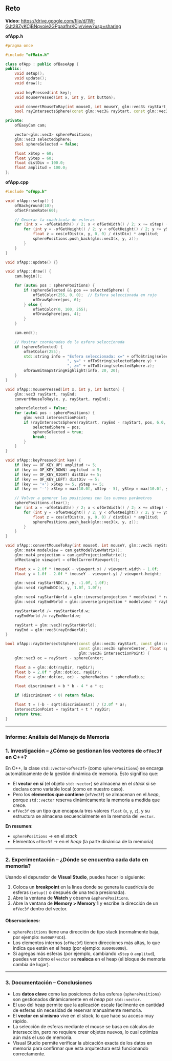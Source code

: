 Reto
---
**Video:** https://drive.google.com/file/d/1W-GJt28ZyKCjBNqvoie2GPgaafhrKCjv/view?usp=sharing

**ofApp.h**
```cpp
#pragma once

#include "ofMain.h"

class ofApp : public ofBaseApp {
public:
    void setup();
    void update();
    void draw();
    
    void keyPressed(int key);
    void mousePressed(int x, int y, int button);

    void convertMouseToRay(int mouseX, int mouseY, glm::vec3& rayStart, glm::vec3& rayEnd);
    bool rayIntersectsSphere(const glm::vec3& rayStart, const glm::vec3& rayDir, const glm::vec3& sphereCenter, float sphereRadius, glm::vec3& intersectionPoint);

private:
    ofEasyCam cam;

    vector<glm::vec3> spherePositions;
    glm::vec3 selectedSphere;
    bool sphereSelected = false;

    float xStep = 60;
    float yStep = 60;
    float distDiv = 100.0;
    float amplitud = 100.0;
};
```
**ofApp.cpp**
```cpp
#include "ofApp.h"

void ofApp::setup() {
    ofBackground(10);
    ofSetFrameRate(60);

    // Generar la cuadrícula de esferas
    for (int x = -ofGetWidth() / 2; x < ofGetWidth() / 2; x += xStep) {
        for (int y = -ofGetHeight() / 2; y < ofGetHeight() / 2; y += yStep) {
            float z = cos(ofDist(x, y, 0, 0) / distDiv) * amplitud;
            spherePositions.push_back(glm::vec3(x, y, z));
        }
    }
}

void ofApp::update() {}

void ofApp::draw() {
    cam.begin();

    for (auto& pos : spherePositions) {
        if (sphereSelected && pos == selectedSphere) {
            ofSetColor(255, 0, 0);  // Esfera seleccionada en rojo
            ofDrawSphere(pos, 6);
        } else {
            ofSetColor(0, 100, 255);
            ofDrawSphere(pos, 4);
        }
    }

    cam.end();

    // Mostrar coordenadas de la esfera seleccionada
    if (sphereSelected) {
        ofSetColor(255);
        std::string info = "Esfera seleccionada: x=" + ofToString(selectedSphere.x) +
                           ", y=" + ofToString(selectedSphere.y) +
                           ", z=" + ofToString(selectedSphere.z);
        ofDrawBitmapStringHighlight(info, 20, 20);
    }
}

void ofApp::mousePressed(int x, int y, int button) {
    glm::vec3 rayStart, rayEnd;
    convertMouseToRay(x, y, rayStart, rayEnd);

    sphereSelected = false;
    for (auto& pos : spherePositions) {
        glm::vec3 intersectionPoint;
        if (rayIntersectsSphere(rayStart, rayEnd - rayStart, pos, 6.0, intersectionPoint)) {
            selectedSphere = pos;
            sphereSelected = true;
            break;
        }
    }
}

void ofApp::keyPressed(int key) {
    if (key == OF_KEY_UP) amplitud += 5;
    if (key == OF_KEY_DOWN) amplitud -= 5;
    if (key == OF_KEY_RIGHT) distDiv += 5;
    if (key == OF_KEY_LEFT) distDiv -= 5;
    if (key == '+') xStep += 5, yStep += 5;
    if (key == '-') xStep = max(10.0f, xStep - 5), yStep = max(10.0f, yStep - 5);

    // Volver a generar las posiciones con los nuevos parámetros
    spherePositions.clear();
    for (int x = -ofGetWidth() / 2; x < ofGetWidth() / 2; x += xStep) {
        for (int y = -ofGetHeight() / 2; y < ofGetHeight() / 2; y += yStep) {
            float z = cos(ofDist(x, y, 0, 0) / distDiv) * amplitud;
            spherePositions.push_back(glm::vec3(x, y, z));
        }
    }
}

void ofApp::convertMouseToRay(int mouseX, int mouseY, glm::vec3& rayStart, glm::vec3& rayEnd) {
    glm::mat4 modelview = cam.getModelViewMatrix();
    glm::mat4 projection = cam.getProjectionMatrix();
    ofRectangle viewport = ofGetCurrentViewport();

    float x = 2.0f * (mouseX - viewport.x) / viewport.width - 1.0f;
    float y = 1.0f - 2.0f * (mouseY - viewport.y) / viewport.height;

    glm::vec4 rayStartNDC(x, y, -1.0f, 1.0f);
    glm::vec4 rayEndNDC(x, y, 1.0f, 1.0f);

    glm::vec4 rayStartWorld = glm::inverse(projection * modelview) * rayStartNDC;
    glm::vec4 rayEndWorld = glm::inverse(projection * modelview) * rayEndNDC;

    rayStartWorld /= rayStartWorld.w;
    rayEndWorld /= rayEndWorld.w;

    rayStart = glm::vec3(rayStartWorld);
    rayEnd = glm::vec3(rayEndWorld);
}

bool ofApp::rayIntersectsSphere(const glm::vec3& rayStart, const glm::vec3& rayDir,
                                const glm::vec3& sphereCenter, float sphereRadius,
                                glm::vec3& intersectionPoint) {
    glm::vec3 oc = rayStart - sphereCenter;

    float a = glm::dot(rayDir, rayDir);
    float b = 2.0f * glm::dot(oc, rayDir);
    float c = glm::dot(oc, oc) - sphereRadius * sphereRadius;

    float discriminant = b * b - 4 * a * c;

    if (discriminant < 0) return false;

    float t = (-b - sqrt(discriminant)) / (2.0f * a);
    intersectionPoint = rayStart + t * rayDir;
    return true;
}
```
---
### Informe: Análisis del Manejo de Memoria

### 1. **Investigación – ¿Cómo se gestionan los vectores de `ofVec3f` en C++?**

En C++, la clase `std::vector<ofVec3f>` (como `spherePositions`) se encarga automáticamente de la gestión dinámica de memoria. Esto significa que:

- El **vector en sí** (el objeto `std::vector`) se almacena en el *stack* si se declara como variable local (como en nuestro caso).
- Pero los **elementos que contiene** (`ofVec3f`) se almacenan en el *heap*, porque `std::vector` reserva dinámicamente la memoria a medida que crece.
- `ofVec3f` es un tipo que encapsula tres valores `float` (`x`, `y`, `z`), y su estructura se almacena secuencialmente en la memoria del `vector`.

**En resumen:**
- `spherePositions` → en el *stack*
- Elementos `ofVec3f` → en el *heap* (la parte dinámica de la memoria)

---

### 2. **Experimentación – ¿Dónde se encuentra cada dato en memoria?**

Usando el depurador de **Visual Studio**, puedes hacer lo siguiente:

1. Coloca un **breakpoint** en la línea donde se genera la cuadrícula de esferas (`setup()` o después de una tecla presionada).
2. Abre la ventana de **Watch** y observa `&spherePositions`.
3. Abre la ventana de **Memory > Memory 1** y escribe la dirección de un `ofVec3f` dentro del vector.

#### Observaciones:

- `spherePositions` tiene una dirección de tipo stack (normalmente baja, por ejemplo: `0x00AFF4C4`).
- Los elementos internos (`ofVec3f`) tienen direcciones más altas, lo que indica que están en el heap (por ejemplo: `0x00400080`).
- Si agregas más esferas (por ejemplo, cambiando `xStep` o `amplitud`), puedes ver cómo el `vector` se **realoca** en el heap (el bloque de memoria cambia de lugar).

---

### 3. **Documentación – Conclusiones**

- Los **datos clave** como las posiciones de las esferas (`spherePositions`) son gestionados dinámicamente en el *heap* por `std::vector`.
- El uso del heap permite que la aplicación escale fácilmente en cantidad de esferas sin necesidad de reservar manualmente memoria.
- El **vector en sí mismo** vive en el *stack*, lo que hace su acceso muy rápido.
- La selección de esferas mediante el mouse se basa en cálculos de intersección, pero no requiere crear objetos nuevos, lo cual optimiza aún más el uso de memoria.
- Visual Studio permite verificar la ubicación exacta de los datos en memoria para confirmar que esta arquitectura está funcionando correctamente.

